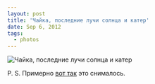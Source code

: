 ```yaml
---
layout: post
title: 'Чайка, последние лучи солнца и катер'
date: Sep 6, 2012
tags:
  - photos
---
```


![Чайка, последние лучи солнца и катер](photo://49)

P. S. Примерно [вот так](http://foto.mail.ru/mail/artem-sapegin/1022/1036.html) это снималось.
